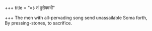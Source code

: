 +++
title = "०३ तं दुरोषमभी"

+++
The men with all-pervading song send unassailable Soma forth,  
     By pressing-stones, to sacrifice.